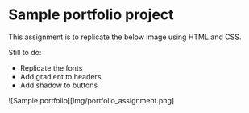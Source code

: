 # Sample portfolio project

This assignment is to replicate the below image using HTML and CSS.

Still to do:
* Replicate the fonts
* Add gradient to headers
* Add shadow to buttons

![Sample portfolio][img/portfolio_assignment.png]
